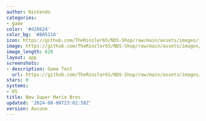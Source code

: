 ```yaml
---
author: Nintendo
categories:
- game
color: '#d28624'
color_bg: '#805116'
icon: https://github.com/TheRinzler65/NDS-Shop/raw/main/assets/images/icons/newsupermariobros.png
image: https://github.com/TheRinzler65/NDS-Shop/raw/main/assets/images/icons/newsupermariobros.png
image_length: 620
layout: app
screenshots:
- description: Game Test
  url: https://github.com/TheRinzler65/NDS-Shop/raw/main/assets/images/screenshots/newsupermariobros/newsupermariobros.png
stars: 0
systems:
- DS
title: New Super Mario Bros
updated: '2024-08-08T23:02:58Z'
version: Aucune
---
```

